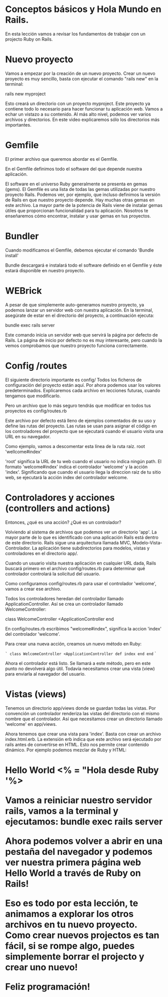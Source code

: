 # Conceptos básicos y Hola Mundo en Rails.

En esta lección vamos a revisar los fundamentos de trabajar con un projecto Ruby on Rails.

# Nuevo proyecto
Vamos a empezar por la creación de un nuevo proyecto. Crear un nuevo proyecto es muy sencillo, basta con ejecutar el comando "rails new" en la terminal:

rails new myproject

Esto creará un directorio con un proyecto myproject.
Este proyecto ya contiene todo lo necesario para hacer funcionar tu aplicación web.
Vamos a echar un vistazo a su contenido.
Al más alto nivel, podemos ver varios archivos y directorios. En este video explicaremos sólo los directorios más importantes.

# Gemfile
El primer archivo que queremos abordar es el Gemfile.

En el Gemfile definimos todo el software del que depende nuestra aplicación.

El software en el universo Ruby generalmente se presenta en gemas (gems). El Gemfile es
una lista de todas las gemas utilizadas por nuestro proyecto Rails.
Podemos ver, por ejemplo, que incluso definimos la versión de Rails en que nuestro
proyecto depende.
Hay muchas otras gemas en este archivo. La mayor parte de la potencia de Rails viene de instalar gemas útiles que proporcionan funcionalidad para tu aplicación. Nosotros te enseñaremos cómo encontrar, instalar y usar gemas en tus proyectos.


# Bundler
Cuando modificamos el Gemfile, debemos ejecutar el comando
'Bundle install'

Bundle descargará e instalará todo el software definido en el Gemfile y éste estará disponible en nuestro proyecto.

# WEBrick
A pesar de que simplemente auto-generamos nuestro proyecto, ya podemos lanzar un servidor web con nuestra aplicación. En la terminal, asegúrate de estar en el directorio del proyecto, a continuación ejecuta:

bundle exec rails server

Este comando inicia un servidor web que servirá la página por defecto de Rails. La página de inicio por defecto no es muy interesante, pero cuando la vemos comprobamos que nuestro proyecto funciona correctamente.

# Config /routes

El siguiente directorio importante es config/  Todos los ficheros de configuración del proyecto están aquí. Por ahora podemos usar los valores predeterminados. Explicaremos cada archivo en lecciones futuras, cuando tengamos que modificarlo.

Pero un archivo que lo más seguro tendrás que modificar en todos tus proyectos es config/routes.rb

Este archivo por defecto está lleno de ejemplos comentados de su uso y define las rutas del proyecto. Las rutas se usan para asignar el código en los controladores del proyecto que se ejecutará cuando el usuario visita una URL en su navegador.

Como ejemplo, vamos a descomentar esta línea de la ruta raíz.
root 'wellcome#index'

'root' significa la URL de tu web cuando el usuario no indica ningún path.
El formato 'welcome#index' indica el controlador 'welcome' y la acción 'index'. Significando que cuando el usuario llega la direccion raiz de tu sitio web, se ejecutará la acción index del controlador welcome.

# Controladores y acciones (controllers and actions)
Entonces, ¿qué es una acción? ¿Qué es un controlador?

Volviendo al sistema de archivos que podemos ver un directorio 'app'. La mayor parte de lo que es identificado con una aplicación Rails está dentro de este directorio. Rails sigue una arquitectura llamada MVC, Modelo-Vista-Controlador. La aplicación tiene subdirectorios para modelos, vistas y controladores en el directorio app/.

Cuando un usuario visita nuestra aplicación en cualquier URL dada, Rails buscará primero en el archivo config/routes.rb para determinar qué controlador controlará la solicitud  del usuario.

Como configuramos config/routes.rb para usar el controlador 'welcome', vamos a crear ese archivo.

Todos los controladores heredan del controlador llamado ApplicationController. Así se crea un controlador llamado WelcomeController:

class WelcomeController <ApplicationController
end


En config/routes.rb escribimos "welcome#index", significa la accion 'index' del controlador 'welcome'.

Para crear una nueva acción, creamos un nuevo método en Ruby:

`` `
class WelcomeController <ApplicationController
def index
end
end
`` `

Ahora el controlador está listo. Se llamará a este método, pero en este punto no devolverá algo útil. Todavía necesitamos crear una vista (view) para enviarla al navegador del usuario.

# Vistas (views)

Tenemos un directorio app/views donde se guardan todas las vistas. Por convención un controlador renderiza las vistas del directorio con el mismo nombre que el controlador. Así que necesitamos crear un directorio llamado 'welcome' en app/views.

Ahora tenemos que crear una vista para 'index'. Basta con crear un archivo index.html.erb. La extensión erb indica que este archivo será ejecutado por rails antes de convertirse en HTML. Esto nos permite crear contenido dinámico. Por ejemplo podemos mezclar de Ruby y HTML:
<H1> Hello World </ h1>
<% = "Hola desde Ruby '%>

Vamos a reiniciar nuestro servidor rails, vamos a la terminal y ejecutamos:
bundle exec rails server

Ahora podemos volver a abrir en una pestaña del navegador y podemos ver nuestra primera página web Hello World a través de Ruby on Rails!


Eso es todo por esta lección, te animamos a explorar los otros archivos en tu nuevo proyecto. Como crear nuevos projectos es tan fácil, si se rompe algo, puedes simplemente borrar el projecto y crear uno nuevo!

Feliz programación!